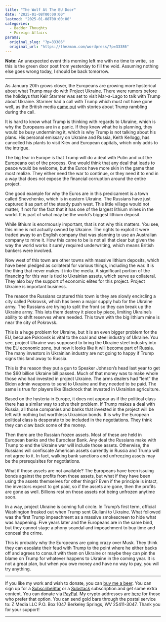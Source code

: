 ```yaml
---
title: "The Wolf At The EU Door"
date: "2025-01-08T00:00:00"
lastmod: "2025-01-08T00:00:00"
categories:
  - Badder Thoughts
  - Foreign Affairs
params:
  original_slug: "?p=33386"
  original_url: "https://thezman.com/wordpress/?p=33386"
---
```


**Note:** An unexpected event this morning left me with no time to
write,  so this is the green door post from yesterday to fill the void.
Assuming nothing else goes wrong today, I should be back tomorrow.

------------------------------------------------------------------------

As January 20th grows closer, the Europeans are growing more hysterical
about what Trump may do with Project Ukraine. There were rumors before
the holidays that Keir Starmer was set to visit Mar-a-Lago to talk with
Trump about Ukraine. Starmer had a call with Trump which must not have
gone well, as the British media [came
out](https://www.subscribestar.com/away?url=aHR0cHM6Ly93d3cuZGFpbHltYWlsLmNvLnVrL25ld3MvYXJ0aWNsZS0xNDI0%0AODkzMS9QcmluY2UtV2lsbGlhbS10YW5nZW50cy1Eb25hbGQtVHJ1bXAtQ2hy%0AaXN0bWFzLWNoYXQtS2Vpci1TdGFybWVyLmh0bWw=%0A) with
stories about Trump rambling during the call.

It is hard to know what Trump is thinking with regards to Ukraine, which
is why the Europeans are in a panic. If they knew what he is planning,
they would be busy undermining it, which is why Trump is not talking
about his plans. His personal emissary on Ukraine and Russia, Keith
Kellogg, has cancelled his plants to visit Kiev and European capitals,
which only adds to the intrigue.

The big fear in Europe is that Trump will do a deal with Putin and cut
the Europeans out of the process. One would think that any deal that
leads to peace would be welcome, but the Euros have more skin in the
game than most realize. They either need the war to continue, or they
need it to end in a way that does not expose the financial corruption
around the entire project.

One good example for why the Euros are in this predicament is a town
called Shevchenko, which is in eastern Ukraine. The Russians have just
captured it as part of the steady push west. This little village would
not matter, if not for the fact that it has one of the largest lithium
mines in the world. It is part of what may be the world’s biggest
lithium deposit.

While lithium is enormously important, that is not why this matters. You
see, this mine is not actually owned by Ukraine. The rights to exploit
it were traded away to an English company that was planning to use an
Australian company to mine it. How this came to be is not all that clear
but given the way the world works it surely required underwriting, which
means British bankers were involved.

Now west of this town are other towns with massive lithium deposits,
which have been pledged as collateral for various things, including the
war. It is the thing that never makes it into the media. A significant
portion of the financing for this war is tied to Ukrainian assets, which
serve as collateral. They also buy the support of economic elites for
this project. Project Ukraine is important business.

The reason the Russians captured this town is they are slowly encircling
a city called Pokrovsk, which has been a major supply hub for the
Ukraine army. The Russians are trying to split the front so they can
break up the Ukraine army. This lets them destroy it piece by piece,
limiting Ukraine’s ability to shift reserves where needed. This town
with the big lithium mine is near the city of Pokrovsk.

This is a huge problem for Ukraine, but it is an even bigger problem for
the EU, because Pokrovsk is vital to the coal and steel industry of
Ukraine. You see, project Ukraine was supposed to bring the Ukraine
steel industry into the EU economic zone, but now it looks like it will
become part of Russia. The many investors in Ukrainian industry are not
going to happy if Trump signs this land away to Russia.

This is the reason they put a gun to Speaker Johnson’s head last year to
get the $60 billion Ukraine bill passed. Much of that money was to make
whole those who had invested in project Ukraine. The arms dealers had
“lent” the Biden admin weapons to send to Ukraine and they needed to be
paid. The same is true for players like Blackrock that invested in
Ukrainian agriculture.

Based on the hysteria in Europe, it does not appear as if the political
class there has a similar way to solve their problem. If Trump makes a
deal with Russia, all those companies and banks that invested in the
project will be left with nothing but worthless Ukrainian bonds. It is
why the European political class is desperate to be included in the
negotiations. They think they can claw back some of the money.

Then there are the Russian frozen assets. Most of these are held in
European banks and the Euroclear Bank. Any deal the Russians make with
Trump to end the Ukraine war will include those assets. Otherwise, the
Russians will confiscate American assets currently in Russia and Trump
will not agree to it. In fact, walking bank sanctions and unfreezing
assets may be the prerequisites for negotiations.

What if those assets are not available? The Europeans have been issuing
bonds against the profits from those assets, but what if they have been
using the assets themselves for other things? Even if the principle is
intact, the investors expect to get paid, so if the assets are gone,
then the profits are gone as well. Billions rest on those assets not
being unfrozen anytime soon.

In a way, project Ukraine is coming full circle. In Trump’s first term,
official Washington freaked out when Trump sent Giuliani to Ukraine.
What followed was the first Trump impeachment as a massive smokescreen
to hide what was happening. Five years later and the Europeans are in
the same bind, but they cannot stage a phony scandal and impeachment to
buy time and conceal the crime.

This is probably why the Europeans are going crazy over Musk. They think
they can escalate their feud with Trump to the point where he either
backs off and agrees to consult with them on Ukraine or maybe they can
pin the blame on Trump for whatever happens to Ukraine in the coming
year. It is not a great plan, but when you owe money and have no way to
pay, you will try anything.

------------------------------------------------------------------------

If you like my work and wish to donate, you can
<a href="https://www.buymeacoffee.com/mujolulu" rel="noopener"
target="_blank">buy me a beer</a>. You can sign up for a
<a href="https://www.subscribestar.com/the-z-blog" rel="noopener"
target="_blank">SubscribeStar</a> or a
<a href="https://thedissident.substack.com/" rel="noopener"
target="_blank">Substack</a> subscription and get some extra content.
You can donate via <a
href="https://www.paypal.com/donate/?cmd=_s-xclick&amp;hosted_button_id=UDAS2Q8JYA6CN&amp;source=url"
rel="noopener" target="_blank">PayPal</a>. My crypto addresses are
<a href="https://thezman.com/wordpress/?page_id=22713" rel="noopener"
target="_blank">here</a> for those who prefer that option. You can send
gold bars through the postal service to: Z Media LLC P.O. Box 1047
Berkeley Springs, WV 25411-3047. Thank you for your support!

------------------------------------------------------------------------
